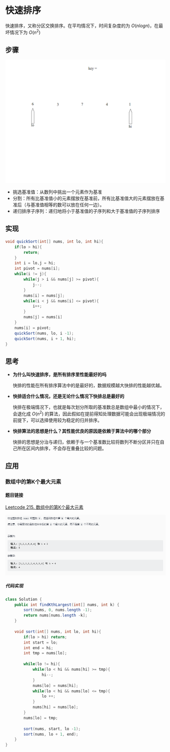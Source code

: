 # 快速排序

快速排序，又称分区交换排序。在平均情况下，时间复杂度的为 $O(nlogn)$，在最坏情况下为 $O(n^2)$

## 步骤

![](../../pics/quicksort.gif '一次快排过程')

- 挑选基准值：从数列中挑出一个元素作为基准
- 分割：所有比基准值小的元素摆放在基准前，所有比基准值大的元素摆放在基准后（与基准值相等的数可以放在任何一边）。
- 递归排序子序列：递归地将小于基准值的子序列和大于基准值的子序列排序

## 实现

```java
void quickSort(int[] nums, int lo, int hi){
    if(lo > hi){
        return;
    }
    int i = lo,j = hi;
    int pivot = nums[i];
    while(i != j){
        while(j > i && nums[j] >= pivot){
            j--;
        }
        nums[i] = nums[j];
        while(i < j && nums[i] <= pivot){
            i++;
        }
        nums[j] = nums[i]
    }
    nums[i] = pivot;
    quickSort(nums, lo, i -1);
    quickSort(nums, i + 1, hi);
}
```

## 思考

- **为什么叫快速排序，是所有排序里性能最好的吗**

  快排的性能在所有排序算法中的是最好的，数据规模越大快排的性能越优越。

- **快排适合什么情况，还是无论什么情况下快排总是最好的**
  
  快排在极端情况下，也就是每次划分所取的基准数总是数组中最小的情况下，会退化成 $O(n^2)$ 的算法，因此假如在提前得知处理数据可能会出现极端情况的前提下，可以选择使用较为稳定的归并排序。

- **快排算法的思想是什么？其性能优良的原因是依赖于算法中的哪个部分**
  
  快排的思想是分治与递归，依赖于与一个基准数比较将数列不断分区并只在自己所在区间内排序，不会存在重叠比较的问题。

## 应用

### 数组中的第K个最大元素

#### 题目链接

[Leetcode 215. 数组中的第K个最大元素](https://leetcode-cn.com/problems/kth-largest-element-in-an-array/)

![](../../pics/数组中的第K个最大的元素.png)

##### 代码实现

```java
class Solution {
    public int findKthLargest(int[] nums, int k) {
        sort(nums, 0, nums.length -1);
        return nums[nums.length -k];
    }

    void sort(int[] nums, int lo, int hi){
        if(lo > hi) return;
        int start = lo;
        int end = hi;
        int tmp = nums[lo];

        while(lo != hi){
            while(lo < hi && nums[hi] >= tmp){
                hi--;
            }
            nums[lo] = nums[hi];
            while(lo < hi && nums[lo] <= tmp){
                lo ++;
            }
            nums[hi] = nums[lo];
        }
        nums[lo] = tmp;

        sort(nums, start, lo -1);
        sort(nums, lo + 1, end);
    }
}
```
